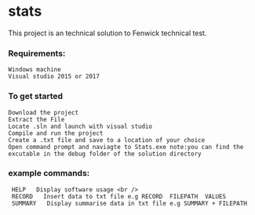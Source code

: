 # stats

This project is an technical solution to Fenwick technical test.

### Requirements:

```
Windows machine
Visual studio 2015 or 2017
```

### To get started
```
Download the project
Extract the File
Locate .sln and launch with visual studio
Compile and run the project 
Create a .txt file and save to a location of your choice 
Open command prompt and naviagte to Stats.exe note:you can find the excutable in the debug folder of the solution directory
```

### example commands: <br />
```
 HELP   Display software usage <br />
 RECORD   Insert data to txt file e.g RECORD  FILEPATH  VALUES 
 SUMMARY   Display summarise data in txt file e.g SUMMARY + FILEPATH 
```
